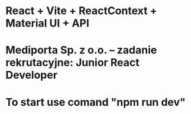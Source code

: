# React + Vite + ReactContext + Material UI + API

# Mediporta Sp. z o.o. – zadanie rekrutacyjne: Junior React Developer

# To start use comand "npm run dev"
